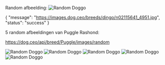 Random afbeelding:
![Random Doggo](https://images.dog.ceo/breeds/dingo/n02115641_4951.jpg)


{
    "message": "https://images.dog.ceo/breeds/dingo/n02115641_4951.jpg",
    "status": "success"
}


5 random afbeeldingen van Puggle Rashond:

https://dog.ceo/api/breed/Puggle/images/random


![Random Doggo](https://images.dog.ceo/breeds/puggle/IMG_192117.jpg)
![Random Doggo](https://images.dog.ceo/breeds/puggle/IMG_122350.jpg)
![Random Doggo](https://images.dog.ceo/breeds/puggle/IMG_104458.jpg)
![Random Doggo](https://images.dog.ceo/breeds/puggle/IMG_070809.jpg)
![Random Doggo](https://images.dog.ceo/breeds/puggle/IMG_162320.jpg)